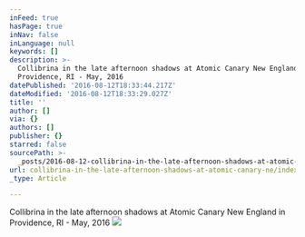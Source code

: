 ```yaml
---
inFeed: true
hasPage: true
inNav: false
inLanguage: null
keywords: []
description: >-
  Collibrina in the late afternoon shadows at Atomic Canary New England in
  Providence, RI - May, 2016
datePublished: '2016-08-12T18:33:44.217Z'
dateModified: '2016-08-12T18:33:29.027Z'
title: ''
author: []
via: {}
authors: []
publisher: {}
starred: false
sourcePath: >-
  _posts/2016-08-12-collibrina-in-the-late-afternoon-shadows-at-atomic-canary-ne.md
url: collibrina-in-the-late-afternoon-shadows-at-atomic-canary-ne/index.html
_type: Article

---
```

Collibrina in the late afternoon shadows at Atomic Canary New England in Providence, RI - May, 2016
![](https://the-grid-user-content.s3-us-west-2.amazonaws.com/ee5a82b7-6ee1-41e4-bdd0-9186ad47f74b.jpg)